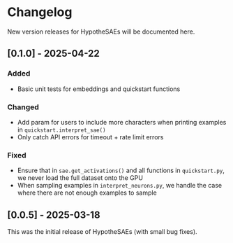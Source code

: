 # Changelog

New version releases for HypotheSAEs will be documented here.

## [0.1.0] - 2025-04-22

### Added
- Basic unit tests for embeddings and quickstart functions

### Changed
- Add param for users to include more characters when printing examples in `quickstart.interpret_sae()`
- Only catch API errors for timeout + rate limit errors

### Fixed
- Ensure that in `sae.get_activations()` and all functions in `quickstart.py`, we never load the full dataset onto the GPU
- When sampling examples in `interpret_neurons.py`, we handle the case where there are not enough examples to sample

## [0.0.5] - 2025-03-18

This was the initial release of HypotheSAEs (with small bug fixes).
